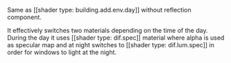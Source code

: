 Same as [[shader type: building.add.env.day]] without reflection component.

It effectively switches two materials depending on the time of the day. During the day it uses [[shader type: dif.spec]] material where alpha is used as specular map and at night switches to [[shader type: dif.lum.spec]] in order for windows to light at the night.